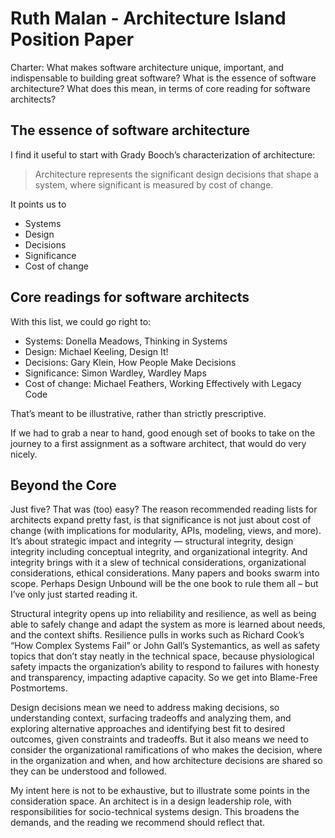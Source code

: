 # Ruth Malan - Architecture Island Position Paper

Charter: What makes software architecture unique, important, and indispensable to
building great software? What is the essence of software architecture? What does
this mean, in terms of core reading for software architects?
 
## The essence of software architecture

I find it useful to start with Grady Booch’s characterization of architecture:

> Architecture represents the significant design decisions that shape a system,
> where significant is measured by cost of change.

It points us to

* Systems
* Design
* Decisions
* Significance
* Cost of change
 
## Core readings for software architects

With this list, we could go right to:

* Systems: Donella Meadows, Thinking in Systems
* Design: Michael Keeling, Design It!
* Decisions: Gary Klein, How People Make Decisions
* Significance: Simon Wardley, Wardley Maps
* Cost of change: Michael Feathers, Working Effectively with Legacy Code

That’s meant to be illustrative, rather than strictly prescriptive.
 
If we had to grab a near to hand, good enough set of books to take on the journey
to a first assignment as a software architect, that would do very nicely. 
 
## Beyond the Core
Just five? That was (too) easy? The reason recommended reading lists for architects
expand pretty fast, is that significance is not just about cost of change (with
implications for modularity, APIs, modeling, views, and more). It’s about strategic
impact and integrity — structural integrity, design integrity including conceptual
integrity, and organizational integrity. And integrity brings with it a slew of
technical considerations, organizational considerations, ethical considerations.
Many papers and books swarm into scope. Perhaps Design Unbound will be the one book
to rule them all – but I’ve only just started reading it.
 
Structural integrity opens up into reliability and resilience, as well as being able
to safely change and adapt the system as more is learned about needs, and the context
shifts. Resilience pulls in works such as Richard Cook’s “How Complex Systems Fail” or
John Gall’s Systemantics, as well as safety topics that don’t stay neatly in the technical
space, because physiological safety impacts the organization’s ability to respond to
failures with honesty and transparency, impacting adaptive capacity. So we get into
Blame-Free Postmortems. 
 
Design decisions mean we need to address making decisions, so understanding context,
surfacing tradeoffs and analyzing them, and exploring alternative approaches and
identifying best fit to desired outcomes, given constraints and tradeoffs. But it also
means we need to consider the organizational ramifications of who makes the decision,
where in the organization and when, and how architecture decisions are shared so they
can be understood and followed. 
 
My intent here is not to be exhaustive, but to illustrate some points in the consideration
space. An architect is in a design leadership role, with responsibilities for socio-technical
systems design. This broadens the demands, and the reading we recommend should reflect that.
